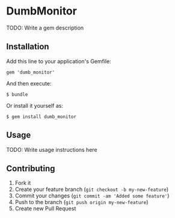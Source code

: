 # DumbMonitor

TODO: Write a gem description

## Installation

Add this line to your application's Gemfile:

    gem 'dumb_monitor'

And then execute:

    $ bundle

Or install it yourself as:

    $ gem install dumb_monitor

## Usage

TODO: Write usage instructions here

## Contributing

1. Fork it
2. Create your feature branch (`git checkout -b my-new-feature`)
3. Commit your changes (`git commit -am 'Added some feature'`)
4. Push to the branch (`git push origin my-new-feature`)
5. Create new Pull Request
